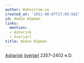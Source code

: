```yaml
---
author: Wahnstrom.se
created_at: '2011-08-07T17:09:56Z'
id: Hodun Köpman
links:
  mention:
  - Asharisk
  - överjarl
title: Hodun Köpman
---
```


[Asharisk][] [överjarl] 2357–2402 e.D.

  [Asharisk]: Asharisk
  [överjarl]: överjarl